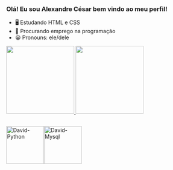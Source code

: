 ### Olá! Eu sou Alexandre César bem vindo ao meu perfil!
- 🖥️ Estudando HTML e CSS
- 🔭 Procurando emprego na programação
- 😀 Pronouns: ele/dele
  
<div>
  <a href="https://beacons.ai/AlexandreCesar21">
  <img height="180em" src="https://github-readme-stats.vercel.app/api?username=AlexandreCesar21&show_icons=true&theme=dracula&include_all_commits=true&count_private=true">
  <img height="180m" src="https://github-readme-stats.vercel.app/api/top-langs/?username=AlexandreCesar21&layout=compact&langs_count=16&theme=dracula"/>
</div>

##  
  
<img align="center" alt="David-Python" height="100" width="100" src="https://cdn.jsdelivr.net/gh/devicons/devicon/icons/python/python-original-wordmark.svg" /><img align="center" alt="David-Mysql" height="100" width="100" src="https://cdn.jsdelivr.net/gh/devicons/devicon/icons/mysql/mysql-original-wordmark.svg" />

##

  
  
  
  
  
  
  
  
  
  
  
  
